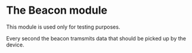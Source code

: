 # The Beacon module

This module is used only for testing purposes.

Every second the beacon tramsmits data that should be picked up by the device.
